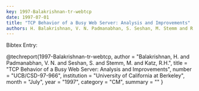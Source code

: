 ```yaml
---
key: 1997-Balakrishnan-tr-webtcp
date: 1997-07-01
title: "TCP Behavior of a Busy Web Server: Analysis and Improvements"
authors: H. Balakrishnan, V. N. Padmanabhan, S. Seshan, M. Stemm and R.H. Katz
---
```


Bibtex Entry:

@techreport{1997-Balakrishnan-tr-webtcp,
    author = "Balakrishnan, H. and Padmanabhan, V. N. and Seshan, S. and Stemm, M. and Katz, R.H.",
    title = "TCP Behavior of a Busy Web Server: Analysis and Improvements",
    number = "UCB/CSD-97-966",
    institution = "University of California at Berkeley",
    month = "July",
    year = "1997",
    category = "CM",
    summary = ""
}


